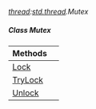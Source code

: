 _[thread](../../modules/thread/thread-module.md):[std.thread](../../modules/std/std-thread.md).Mutex_
##### Class Mutex

| Methods | |
|:---|:---|
| [Lock](std-thread-mutex-lock.md) |  |
| [TryLock](std-thread-mutex-trylock.md) |  |
| [Unlock](std-thread-mutex-unlock.md) |  |
